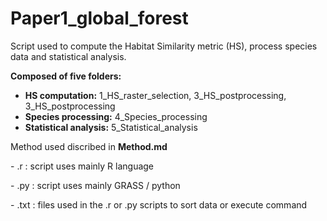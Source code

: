 # Paper1_global_forest
Script used to compute the Habitat Similarity metric (HS), process species data and statistical analysis.

**Composed of five folders:**

- **HS computation:** 1_HS_raster_selection, 3_HS_postprocessing, 3_HS_postprocessing
- **Species processing:** 4_Species_processing
- **Statistical analysis:** 5_Statistical_analysis

Method used discribed in **Method.md**

\- .r : script uses mainly R language

\- .py : script uses mainly GRASS / python

\- .txt : files used in the .r or .py scripts to sort data or execute command
